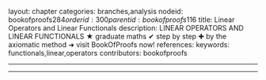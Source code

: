 layout: chapter
categories: branches,analysis
nodeid: bookofproofs$284
orderid: 300
parentid: bookofproofs$116
title: Linear Operators and Linear Functionals
description: LINEAR OPERATORS AND LINEAR FUNCTIONALS &#9733; graduate maths &#10004; step by step &#10010; by the axiomatic method &#10140; visit BookOfProofs now!
references: 
keywords: functionals,linear,operators
contributors: bookofproofs

---


---


